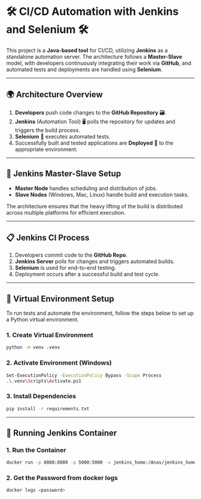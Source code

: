# 🛠️ **CI/CD Automation with Jenkins and Selenium** 🛠️

This project is a **Java-based tool** for CI/CD, utilizing **Jenkins** as a standalone automation server. The architecture follows a **Master-Slave** model, with developers continuously integrating their work via **GitHub**, and automated tests and deployments are handled using **Selenium**.

---

## **🌍 Architecture Overview**

1. **Developers** push code changes to the **GitHub Repository** 🗃️.
2. **Jenkins** (Automation Tool) 🖥️ polls the repository for updates and triggers the build process.
3. **Selenium** 🧪 executes automated tests.
4. Successfully built and tested applications are **Deployed** 🚀 to the appropriate environment.

---

## **🔄 Jenkins Master-Slave Setup**

- **Master Node** handles scheduling and distribution of jobs.
- **Slave Nodes** (Windows, Mac, Linux) handle build and execution tasks.

The architecture ensures that the heavy lifting of the build is distributed across multiple platforms for efficient execution.

---

## **📋 Jenkins CI Process**

1. Developers commit code to the **GitHub Repo**.
2. **Jenkins Server** polls for changes and triggers automated builds.
3. **Selenium** is used for end-to-end testing.
4. Deployment occurs after a successful build and test cycle.

---

## **🔧 Virtual Environment Setup**

To run tests and automate the environment, follow the steps below to set up a Python virtual environment.

### **1. Create Virtual Environment**

```bash
python -m venv .venv
```

### **2. Activate Environment (Windows)**

```bash
Set-ExecutionPolicy -ExecutionPolicy Bypass -Scope Process
.\.venv\Scripts\Activate.ps1
```

### **3. Install Dependencies**

```bash
pip install -r requirements.txt
```

---

## **🔧 Running Jenkins Container**

### **1. Run the Container**

```bash
docker run -p 8080:8080 -p 5000:5000 -v jenkins_home:/Anas/jenkins_home --name jenkins -d jenkins/jenkins:lts
```

### **2. Get the Password from docker logs**

```bash
docker logs <password>
```
